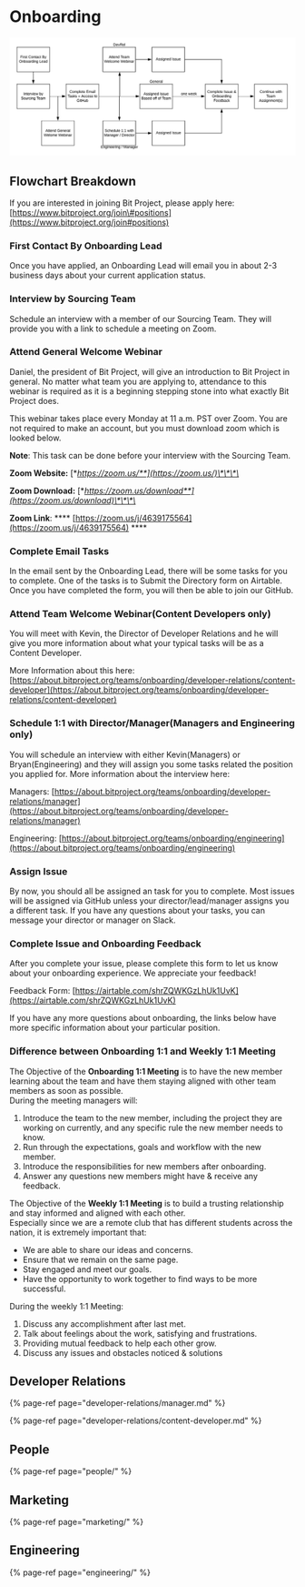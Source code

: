 # Onboarding



![](../../.gitbook/assets/blank-diagram.jpeg)

## Flowchart Breakdown

If you are interested in joining Bit Project, please apply here: [https://www.bitproject.org/join\#positions](https://www.bitproject.org/join#positions)

### First Contact By Onboarding Lead

Once you have applied, an Onboarding Lead will email you in about 2-3 business days about your current application status. 

### Interview by Sourcing Team

Schedule an interview with a member of our Sourcing Team. They will provide you with a link to schedule a meeting on Zoom.

### Attend General Welcome Webinar

Daniel, the president of Bit Project, will give an introduction to Bit Project in general. No matter what team you are applying to, attendance to this webinar is required as it is a beginning stepping stone into what exactly Bit Project does.

This webinar takes place every Monday at 11 a.m. PST over Zoom. You are not required to make an account, but you must download zoom which is looked below.

**Note**: This task can be done before your interview with the Sourcing Team.

**Zoom Website:** [**https://zoom.us/**](https://zoom.us/)\*\*\*\*

**Zoom Download:** [**https://zoom.us/download**](https://zoom.us/download)\*\*\*\*

**Zoom Link**: **** [https://zoom.us/j/4639175564](https://zoom.us/j/4639175564) ****

### **Complete Email Tasks**

In the email sent by the Onboarding Lead, there will be some tasks for you to complete. One of the tasks is to Submit the Directory form on Airtable. Once you have completed the form, you will then be able to join our GitHub.

### Attend Team Welcome Webinar\(Content Developers only\)

You will meet with Kevin, the Director of Developer Relations and he will give you more information about what your typical tasks will be as a Content Developer. 

More Information about this here: [https://about.bitproject.org/teams/onboarding/developer-relations/content-developer](https://about.bitproject.org/teams/onboarding/developer-relations/content-developer)

### Schedule 1:1 with Director/Manager\(Managers and Engineering only\)

You will schedule an interview with either Kevin\(Managers\) or Bryan\(Engineering\) and they will assign you some tasks related the position you applied for. More information about the interview here:

Managers: [https://about.bitproject.org/teams/onboarding/developer-relations/manager](https://about.bitproject.org/teams/onboarding/developer-relations/manager)

Engineering: [https://about.bitproject.org/teams/onboarding/engineering](https://about.bitproject.org/teams/onboarding/engineering)

### Assign Issue

By now, you should all be assigned an task for you to complete. Most issues will be assigned via GitHub unless your director/lead/manager assigns you a different task. If you have any questions about your tasks, you can message your director or manager on Slack. 

### Complete Issue and Onboarding Feedback

After you complete your issue, please complete this form to let us know about your onboarding experience. We appreciate your feedback!

Feedback Form: [https://airtable.com/shrZQWKGzLhUk1UvK](https://airtable.com/shrZQWKGzLhUk1UvK)

If you have any more questions about onboarding, the links below have more specific information about your particular position.

### Difference between Onboarding 1:1 and Weekly 1:1 Meeting

The Objective of the **Onboarding 1:1 Meeting** is to have the new member learning about the team and have them staying aligned with other team members as soon as possible.   
During the meeting managers will:

1. Introduce the team to the new member, including the project they are working on currently, and any specific rule the new member needs to know.
2. Run through the expectations, goals and workflow with the new member.
3. Introduce the responsibilities for new members after onboarding.
4. Answer any questions new members might have & receive any feedback.

The Objective of the **Weekly 1:1 Meeting** is to build a trusting relationship and stay informed and aligned with each other.   
Especially since we are a remote club that has different students across the nation, it is extremely important that:

* We are able to share our ideas and concerns.
* Ensure that we remain on the same page.
* Stay engaged and meet our goals.
* Have the opportunity to work together to find ways to be more successful. 

During the weekly 1:1 Meeting:

1. Discuss any accomplishment after last met.
2. Talk about feelings about the work, satisfying and frustrations.
3. Providing mutual feedback to help each other grow.
4. Discuss any issues and obstacles noticed & solutions

## Developer Relations

{% page-ref page="developer-relations/manager.md" %}

{% page-ref page="developer-relations/content-developer.md" %}

## People

{% page-ref page="people/" %}

## Marketing

{% page-ref page="marketing/" %}

## Engineering

{% page-ref page="engineering/" %}



